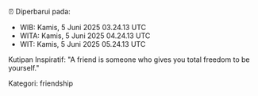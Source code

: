 ⏰ Diperbarui pada:
- WIB: Kamis, 5 Juni 2025 03.24.13 UTC
- WITA: Kamis, 5 Juni 2025 04.24.13 UTC
- WIT: Kamis, 5 Juni 2025 05.24.13 UTC

Kutipan Inspiratif:
"A friend is someone who gives you total freedom to be yourself."


Kategori: friendship

